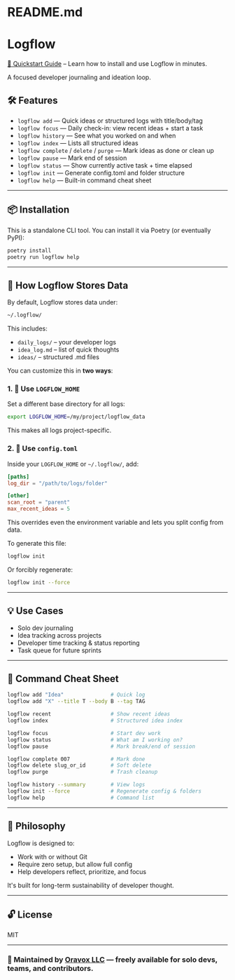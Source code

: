 # README.md

# Logflow
[📘 Quickstart Guide](docs/quickstart.md) – Learn how to install and use Logflow in minutes.

A focused developer journaling and ideation loop.

## 🛠️ Features

- `logflow add` — Quick ideas or structured logs with title/body/tag
- `logflow focus` — Daily check-in: view recent ideas + start a task
- `logflow history` — See what you worked on and when
- `logflow index` — Lists all structured ideas
- `logflow complete` / `delete` / `purge` — Mark ideas as done or clean up
- `logflow pause` — Mark end of session
- `logflow status` — Show currently active task + time elapsed
- `logflow init` — Generate config.toml and folder structure
- `logflow help` — Built-in command cheat sheet

---

## 📦 Installation

This is a standalone CLI tool. You can install it via Poetry (or eventually PyPI):

```bash
poetry install
poetry run logflow help
```

---

## 🧠 How Logflow Stores Data

By default, Logflow stores data under:
```bash
~/.logflow/
```
This includes:
- `daily_logs/` – your developer logs
- `idea_log.md` – list of quick thoughts
- `ideas/` – structured .md files

You can customize this in **two ways**:

### 1. 🔧 Use `LOGFLOW_HOME`
Set a different base directory for all logs:
```bash
export LOGFLOW_HOME=/my/project/logflow_data
```

This makes all logs project-specific.


### 2. 📝 Use `config.toml`
Inside your `LOGFLOW_HOME` or `~/.logflow/`, add:
```toml
[paths]
log_dir = "/path/to/logs/folder"

[other]
scan_root = "parent"
max_recent_ideas = 5
```

This overrides even the environment variable and lets you split config from data.

To generate this file:
```bash
logflow init
```
Or forcibly regenerate:
```bash
logflow init --force
```

---

## 💡 Use Cases

- Solo dev journaling
- Idea tracking across projects
- Developer time tracking & status reporting
- Task queue for future sprints

---

## 📘 Command Cheat Sheet

```bash
logflow add "Idea"               # Quick log
logflow add "X" --title T --body B --tag TAG

logflow recent                   # Show recent ideas
logflow index                    # Structured idea index

logflow focus                    # Start dev work
logflow status                   # What am I working on?
logflow pause                    # Mark break/end of session

logflow complete 007             # Mark done
logflow delete slug_or_id        # Soft delete
logflow purge                    # Trash cleanup

logflow history --summary        # View logs
logflow init --force             # Regenerate config & folders
logflow help                     # Command list
```

---

## 🎯 Philosophy

Logflow is designed to:
- Work with or without Git
- Require zero setup, but allow full config
- Help developers reflect, prioritize, and focus

It's built for long-term sustainability of developer thought.

---

## 🔓 License
MIT

---

### 📣 Maintained by [Oravox LLC](mailto:oravoxco@gmail.com) — freely available for solo devs, teams, and contributors.
